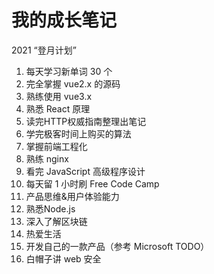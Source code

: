 # 我的成长笔记

2021 “登月计划”

1. 每天学习新单词 30 个
2. 完全掌握 vue2.x 的源码
3. 熟练使用 vue3.x
4. 熟悉 React 原理
5. 读完HTTP权威指南整理出笔记
6. 学完极客时间上购买的算法
7. 掌握前端工程化
8. 熟练 nginx
9. 看完 JavaScript 高级程序设计
10. 每天留 1 小时刷 Free Code Camp
11. 产品思维&用户体验能力
12. 熟悉Node.js 
13. 深入了解区块链
14. 热爱生活
15. 开发自己的一款产品（参考 Microsoft TODO）
16. 白帽子讲 web 安全